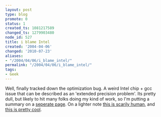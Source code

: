 ```yaml
---
layout: post
type: blog
promote: 0
status: 1
created_ts: 1081217589
changed_ts: 1279903480
node_id: 527
title: i blame Intel
created: '2004-04-06'
changed: '2010-07-23'
aliases:
- "/2004/04/06/i_blame_intel/"
permalink: "/2004/04/06/i_blame_intel/"
tags:
- Geek
---
```

Well, finally tracked down the optimization bug.  A weird Intel chip + gcc issue that can be described as an 'extended precision problem'.    Its pretty dull, but likely to hit many folks doing my kind of work, so I'm putting a summary on a <a href="/book/view/528">seperate page</a>.  On a lighter note <a href="http://www.sony.net/SonyInfo/QRIO/story/">this is scarily human</a>, and <a href="http://hinterlands.cc/index.php?showtopic=30">this is pretty cool</a>.
